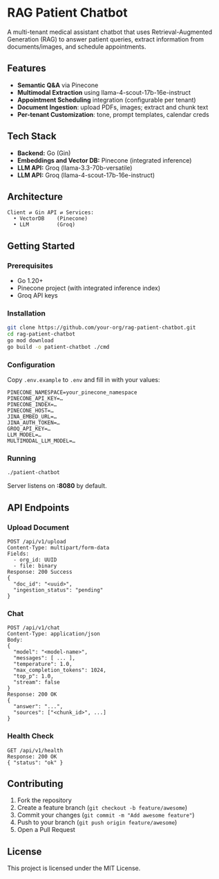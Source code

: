 # RAG Patient Chatbot

A multi-tenant medical assistant chatbot that uses Retrieval-Augmented Generation (RAG) to answer patient queries, extract information from documents/images, and schedule appointments.

## Features

* **Semantic Q\&A** via Pinecone
* **Multimodal Extraction** using llama-4-scout-17b-16e-instruct
* **Appointment Scheduling** integration (configurable per tenant)
* **Document Ingestion**: upload PDFs, images; extract and chunk text
* **Per-tenant Customization**: tone, prompt templates, calendar creds

## Tech Stack

* **Backend:** Go (Gin)
* **Embeddings and Vector DB:** Pinecone (integrated inference)
* **LLM API:** Groq (llama-3.3-70b-versatile)
* **LLM API:** Groq (llama-4-scout-17b-16e-instruct)

## Architecture

```
Client ⇄ Gin API ⇄ Services:
  • VectorDB    (Pinecone)
  • LLM         (Groq)
```

## Getting Started

### Prerequisites

* Go 1.20+
* Pinecone project (with integrated inference index)
* Groq API keys

### Installation

```bash
git clone https://github.com/your-org/rag-patient-chatbot.git
cd rag-patient-chatbot
go mod download
go build -o patient-chatbot ./cmd
```

### Configuration

Copy `.env.example` to `.env` and fill in with your values:

```dotenv
PINECONE_NAMESPACE=your_pinecone_namespace
PINECONE_API_KEY=…
PINECONE_INDEX=…
PINECONE_HOST=…
JINA_EMBED_URL=…
JINA_AUTH_TOKEN=…
GROQ_API_KEY=…
LLM_MODEL=…
MULTIMODAL_LLM_MODEL=…
```

### Running

```bash
./patient-chatbot
```

Server listens on **:8080** by default.

## API Endpoints

### Upload Document

```
POST /api/v1/upload
Content-Type: multipart/form-data
Fields:
  - org_id: UUID
  - file: binary
Response: 200 Success
{
  "doc_id": "<uuid>",
  "ingestion_status": "pending"
}
```

### Chat

```
POST /api/v1/chat
Content-Type: application/json
Body:
{
  "model": "<model-name>",
  "messages": [ ... ],
  "temperature": 1.0,
  "max_completion_tokens": 1024,
  "top_p": 1.0,
  "stream": false
}
Response: 200 OK
{
  "answer": "...",
  "sources": ["<chunk_id>", ...]
}
```

### Health Check

```
GET /api/v1/health
Response: 200 OK
{ "status": "ok" }
```

## Contributing

1. Fork the repository
2. Create a feature branch (`git checkout -b feature/awesome`)
3. Commit your changes (`git commit -m "Add awesome feature"`)
4. Push to your branch (`git push origin feature/awesome`)
5. Open a Pull Request

## License

This project is licensed under the MIT License.

